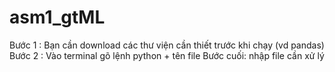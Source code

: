 # asm1_gtML
Bước 1 : Bạn cần download các thư viện cần thiết trước khi chạy (vd pandas)
Bước 2 : Vào terminal gõ lệnh python + tên file 
Bước cuối: nhập file cần xử lý
